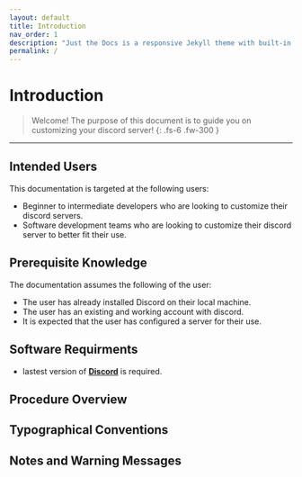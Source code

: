 ```yaml
---
layout: default
title: Introduction
nav_order: 1
description: "Just the Docs is a responsive Jekyll theme with built-in search that is easily customizable and hosted on GitHub Pages."
permalink: /
---
```


# Introduction

> Welcome! The purpose of this document is to guide you on customizing your discord server!
{: .fs-6 .fw-300 }
---

## Intended Users
This documentation is targeted at the following users:

* Beginner to intermediate developers who are looking to customize their discord servers.
* Software development teams who are looking to customize their discord server to better fit their use.


## Prerequisite Knowledge
The documentation assumes the following of the user:
* The user has already installed Discord on their local machine.
* The user has an existing and working account with discord.
* It is expected that the user has configured a server for their use.

## Software Requirments
* lastest version of [**Discord**](https://discord.com/download) is required.

## Procedure Overview

## Typographical Conventions

## Notes and Warning Messages

